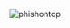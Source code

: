 <p><img align="left" src="https://github-readme-stats.vercel.app/api/top-langs?username=phishontop&show_icons=true&locale=en&layout=compact" alt="phishontop" /></p>
<img alt="" src=https://lanyard.cnrad.dev/api/944293157741404243>
